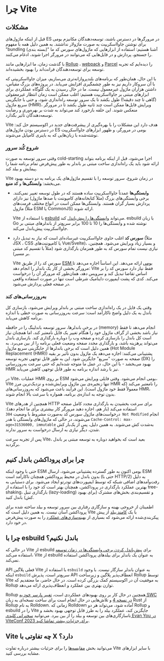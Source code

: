 # چرا Vite

## مشکلات

قبل از اینکه ماژول‌های ES در مرورگرها در دسترس باشند، توسعه‌دهندگان مکانیزم بومی برای نوشتن جاوااسکریپت به صورت ماژولار نداشتند. به همین دلیل همه با مفهوم "bundling (بسته بندی)" آشنا هستیم: استفاده از ابزارهایی که ماژول‌های سورس کد ما را جستجو، پردازش و در فایل‌هایی که می‌توانند در مرورگر اجرا شوند، ادغام می‌کنند.

با گذشت زمان، ما ابزارهایی مانند [Rollup](https://rollupjs.org) ، [webpack](https://webpack.js.org/)  و [Parcel](https://parceljs.org/) را دیده‌ایم که تجربه توسعه برای توسعه‌دهندگان فرانت‌اند را بهبود بخشیده‌اند.

با این حال، همان‌طور که برنامه‌های بلندپروازانه‌تری می‌سازیم، میزان جاوااسکریپتی که با آن سروکار داریم نیز به طور چشمگیری افزایش می‌یابد. در پروژه‌های بزرگ مقیاس، داشتن هزاران ماژول غیرمعمول نیست. ما در حال رسیدن به یک گلوگاه عملکردی برای ابزارهای مبتنی بر جاوااسکریپت هستیم: اغلب ممکن است زمان انتظار غیرمعقولی (گاهی تا چند دقیقه!) طول بکشد تا یک سرور توسعه راه‌اندازی شود، و حتی با جایگزینی سریع ماژول (HMR)، ویرایش فایل‌ها ممکن است چند ثانیه طول بکشد تا در مرورگر منعکس شوند. این حلقه بازخورد کند می‌تواند به شدت بر بهره‌وری و رضایت توسعه‌دهندگان تأثیر بگذارد.

Vite هدف دارد این مشکلات را با بهره‌گیری از پیشرفت‌های جدید در اکوسیستم حل کند: در دسترس بودن ماژول‌های ES بومی در مرورگر، و ظهور ابزارهای جاوااسکریپت نوشته‌شده با زبان‌هایی که به باینری کامپایل می‌شوند.

### شروع کُند سرور

وقتی سرور توسعه به صورت cold-starting اجرا می‌شود، قبل از اینکه برنامه بتواند ارائه شود باید یک راه‌اندازی ساخت مبتنی بر باندلر به طور پیش‌فرض تمام برنامه شما را پیمایش و بیلد کند.

Vite در زمان شروع، سرور توسعه را با تقسیم ماژول‌های یک برنامه به دو دسته بهبود می‌بخشد: **وابستگی‌ها** و **کد منبع**.

- **وابستگی‌ها** عمدتاً جاوااسکریپت ساده هستند که در طول توسعه تغییر نمی‌کنند. برخی وابستگی‌های بزرگ (مثلاً کتابخانه‌های کامپوننت با صدها ماژول) نیز دارای پردازش بسیار گران هستند. وابستگی‌ها ممکن است در انواع مختلف فرمت‌های ماژول (مثلاً ESM یا CommonJS) ارائه شوند.

  Vite با استفاده از [esbuild](https://esbuild.github.io/) می‌تواند [وابستگی‌ها را پیش‌باندل](./dep-pre-bundling.md) کند. esbuild با زبان Go نوشته شده و وابستگی‌ها را 10 تا 100 برابر سریع‌تر از باندلرهای مبتنی بر جاوااسکریپت پیش‌باندل می‌کند.

- **سورس کد** اغلب حاوی جاوااسکریپت غیر‌ساده‌ای است که نیاز به تبدیل دارد (مثلاً JSX ، CSS یا کامپوننت‌های Vue/Svelte)، و بسیار زیاد ویرایش می‌شود. همچنین، نیازی نیست تمام سورس کد به طور همزمان بارگذاری شود (مثلاً با تقسیم کد مبتنی بر مسیر).

  Vite سورس کد را از طریق [ESM بومی](https://developer.mozilla.org/en-US/docs/Web/JavaScript/Guide/Modules) ارائه می‌دهد. این اساساً اجازه می‌دهد تا مرورگر بخشی از کار یک باندلر را انجام دهد: Vite فقط نیاز دارد سورس کد را بر اساس تقاضا تبدیل کند و سرویس دهد، همان‌طور که مرورگر آن را درخواست می‌کند. کدی که پشت ایمپورت داینامیک شرطی است تنها در صورت استفاده واقعی در صفحه فعلی پردازش می‌شود.

<script setup>
import bundlerSvg from '../images/bundler.svg?raw'
import esmSvg from '../images/esm.svg?raw'
</script>
<svg-image dir="ltr" :svg="bundlerSvg" />
<svg-image dir="ltr" :svg="esmSvg" />

### به‌روزرسانی‌های کند

وقتی یک فایل در یک راه‌اندازی ساخت مبتنی بر باندلر ویرایش می‌شود، بازسازی کل باندل به یک دلیل واضح ناکارآمد است: سرعت به‌روزرسانی به صورت خطی با اندازه برنامه کاهش می‌یابد.

در برخی باندلرها، سرور توسعه باندلینگ را در حافظه (memory) انجام می‌دهد تا فقط نیاز باشد بخشی از گراف ماژول خود را هنگام تغییر یک فایل نامعتبر کند، اما همچنان نیاز است کل باندل را بازسازی کرده و صفحه وب را دوباره بارگذاری کند. بازسازی باندل می‌تواند پرهزینه باشد، و بارگذاری مجدد صفحه وضعیت فعلی برنامه را از بین می‌برد. به همین دلیل است که برخی باندلرها از جایگزینی سریع ماژول (Hot Module Replacement (HMR)) پشتیبانی می‌کنند: اجازه می‌دهد یک ماژول بدون تأثیر بر بقیه صفحه به صورت "سریع" جایگزین شود. این به طور قابل توجهی تجربه توسعه (DX) را بهبود می‌بخشد - با این حال، در عمل ما متوجه شده‌ایم که حتی سرعت به‌روزرسانی HMR نیز با رشد اندازه برنامه به طور قابل توجهی کاهش می‌یابد.

در Vite، عملیات HMR بر روی ESM بومی انجام می‌شود. وقتی فایلی ویرایش می‌شود، Vite تنها زنجیره‌ی بین ماژول ویرایش‌شده و نزدیک‌ترین مرز HMR را نامعتبر می‌کند (که معمولاً فقط خود ماژول است). این فرآیند باعث می‌شود که به‌روزرسانی‌های HMR، بدون توجه به اندازه‌ی برنامه، همواره با سرعت بالا انجام شوند.

Vite همچنین از هدرهای HTTP برای سرعت بخشیدن به بارگذاری مجدد کامل صفحه استفاده می‌کند (باز هم، اجازه دهید مرورگر کار بیشتری برای ما انجام دهد): درخواست‌های ماژول سورس کد به‌صورت مشروط با وضعیت `304 Not Modified` انجام می‌شوند، در حالی که ماژول‌های وابستگی با هدر `Cache-Control: max-age=31536000, immutable` به‌شدت کش می‌شوند. به همین دلیل، پس از یک‌بار کش شدن، دیگر نیازی به ارسال درخواست به سرور ندارند.

پس از تجربه سرعت Vite، بعید است که بخواهید دوباره به توسعه مبتنی بر باندل برگردید.

## چرا برای پروداکشن باندل کنیم

حتی با وجود اینکه ESM بومی اکنون به طور گسترده پشتیبانی می‌شود، ارسال ESM بدون باندل در محیط پروداکشن همچنان ناکارآمد است (حتی با HTTP/2) به دلیل رفت‌و‌آمدهای اضافی شبکه که توسط ایمپورت‌های تودرتو ایجاد می‌شود. برای دستیابی به بهترین عملکرد بارگذاری در پروداکشن، همچنان بهتر است کد خود را با استفاده از tree-shaking، بارگذاری تنبل (lazy-loading) و تقسیم‌بندی بخش‌های مشترک (برای بهبود کش) باندل کنید.

اطمینان از خروجی بهینه و سازگاری رفتاری بین سرور توسعه و بیلد ساخته شده برای پروداکشن آسان نیست. به همین دلیل است که Vite با یک [کامند بیلد](./build.md) از پیش پیکربندی‌شده ارائه می‌شود که بسیاری از [بهینه‌سازی‌های عملکرد](./features.md#build-optimizations) را به صورت پیش‌فرض در خود دارد.

## چرا با esbuild باندل نکنیم؟

در حالی که Vite از esbuild برای [پیش‌باندل کردن برخی وابستگی‌ها در زمان توسعه](./dep-pre-bundling.md) استفاده می‌کند، Vite از esbuild به عنوان یک باندلر برای بیلدهای پروداکشن استفاده نمی‌کند.

API فعلی پلاگین Vite با استفاده از `esbuild` به عنوان باندلر سازگار نیست. با وجود اینکه `esbuild` سریع‌تر است، پذیرش API انعطاف‌پذیر پلاگین و زیرساخت Rollup توسط Vite به موفقیت آن در اکوسیستم کمک بزرگی کرده است. در حال حاضر، ما معتقدیم که Rollup توازن بهتری بین عملکرد و انعطاف‌پذیری ارائه می‌دهد.

Rollup همچنین در حال کار بر روی بهبودهای عملکردی است، [تغییر پارسر خود به SWC در نسخه 4](https://github.com/rollup/rollup/pull/5073) و تلاش‌هایی در حال انجام است برای ساخت نسخه‌ای به زبان Rust از Rollup به نام Rolldown. زمانی که Rolldown آماده شود، می‌تواند هر دو Rollup و esbuild را در Vite جایگزین کند، عملکرد بیلد را به طرز قابل توجهی بهبود بخشد و ناسازگاری‌های بین توسعه و بیلد را از بین ببرد. می‌توانید [سخنرانی کلیدی Evan You در ViteConf 2023 برای جزئیات بیشتر تماشا کنید](https://youtu.be/hrdwQHoAp0M).

## Vite چه تفاوتی با X دارد؟

می‌توانید بخش [مقایسه‌ها](./comparisons.md) را برای جزئیات بیشتر درباره تفاوت Vite با سایر ابزارهای مشابه بررسی کنید.
